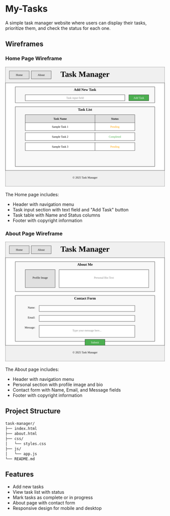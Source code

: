 # My-Tasks

A simple task manager website where users can display their tasks, prioritize them, and check the status for each one.

## Wireframes

### Home Page Wireframe
![Home Page Wireframe](wireframe_home.svg)

The Home page includes:
- Header with navigation menu
- Task input section with text field and "Add Task" button
- Task table with Name and Status columns
- Footer with copyright information

### About Page Wireframe
![About Page Wireframe](wireframe_about.svg)

The About page includes:
- Header with navigation menu
- Personal section with profile image and bio
- Contact form with Name, Email, and Message fields
- Footer with copyright information

## Project Structure

```
task-manager/
├── index.html
├── about.html
├── css/
│   └── styles.css
├── js/
│   └── app.js
└── README.md
```

## Features

- Add new tasks
- View task list with status
- Mark tasks as complete or in progress
- About page with contact form
- Responsive design for mobile and desktop

